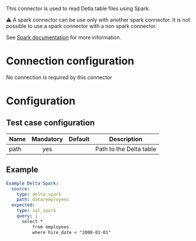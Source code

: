 This connector is used to read Detla table files using Spark. 

⚠️ A spark connector can be use only with another spark connector. It is not possible to use a spark connector with a non spark connector.

See [Spark documentation](/docs/configuration-spark-mode/) for more information.

# Connection configuration
No connection is required by this connector

# Configuration
## Test case configuration
| Name              | Mandatory | Default                       | Description |
|-------------------|:---------:|:-----------------------------:|-------------|
| path              | yes       |                               | Path to the Delta table

## Example
``` yaml
Example Delta Spark:
  source:
    type: delta_spark
    path: data/employees
  expected:
    type: sql_spark
    query: |
      select * 
          from employees
          where hire_date < "2000-01-01"
```
